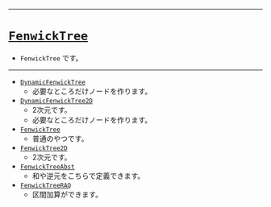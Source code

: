 _____

# [`FenwickTree`](https://github.com/titanium-22/Library_py/blob/main/DataStructures/FenwickTree)

- `FenwickTree` です。

_____

- [`DynamicFenwickTree`](./DynamicFenwickTree.md)
  - 必要なところだけノードを作ります。
- [`DynamicFenwickTree2D`](./DynamicFenwickTree2D.md)
  - 2次元です。
  - 必要なところだけノードを作ります。
- [`FenwickTree`](./FenwickTree_.md)
  - 普通のやつです。
- [`FenwickTree2D`](./FenwickTree2D.md)
  - 2次元です。
- [`FenwickTreeAbst`](./FenwickTreeAbst.md)
  - 和や逆元をこちらで定義できます。
- [`FenwickTreeRAQ`](./FenwickTreeRAQ.md)
  - 区間加算ができます。
